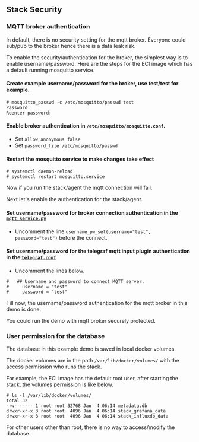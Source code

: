 ## Stack Security

### MQTT broker authentication

In default, there is no security setting for the mqtt broker.
Everyone could sub/pub to the broker hence there is a data leak risk. 

To enable the security/authentication for the broker, the simplest way is to enable username/password.
Here are the steps for the ECI image which has a default running mosquitto service.

####  Create example username/password for the broker, use **test/test** for example.
```
# mosquitto_passwd -c /etc/mosquitto/passwd test
Password:
Reenter password:
```
####  Enable broker authentication in `/etc/mosquitto/mosquitto.conf`.
*  Set `allow_anonymous false`
*  Set `password_file /etc/mosquitto/passwd`

#### Restart the mosquitto service to make changes take effect
```
# systemctl daemon-reload
# systemctl restart mosquitto.service
```
Now if you run the stack/agent the mqtt connection will fail.

Next let's enable the authentication for the stack/agent.

####  Set username/password for broker connection authentication in the [`mqtt_service.py`](../app/mqtt_service.py)
*  Uncomment the line `username_pw_set(username="test", password="test")` before the connect.

####  Set username/password for the telegraf mqtt input plugin authentication in the [`telegraf.conf`](./telegraf/telegraf.conf)
*  Uncomment the lines below.
```
#   ## Username and password to connect MQTT server.
#     username = "test"
#     password = "test"
```

Till now, the username/password authentication for the mqtt broker in this demo is done.

You could run the demo with mqtt broker securely protected.

### User permission for the database

The database in this example demo is saved in local docker volumes.

The docker volumes are in the path `/var/lib/docker/volumes/` with the access permission who runs the stack.

For example, the ECI image has the default root user, after starting the stack, the volumes permission is like below.
```
# ls -l /var/lib/docker/volumes/
total 32
-rw------- 1 root root 32768 Jan  4 06:14 metadata.db
drwxr-xr-x 3 root root  4096 Jan  4 06:14 stack_grafana_data
drwxr-xr-x 3 root root  4096 Jan  4 06:14 stack_influxdb_data
```

For other users other than root, there is no way to access/modify the database.
